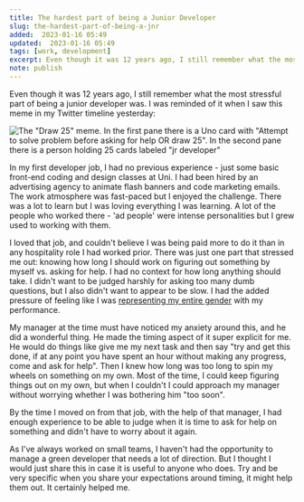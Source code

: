 ```yaml
---
title: The hardest part of being a Junior Developer
slug: the-hardest-part-of-being-a-jnr
added:  2023-01-16 05:49
updated:  2023-01-16 05:49
tags: [work, development]
excerpt: Even though it was 12 years ago, I still remember what the most stressful part of being a junior developer was.
note: publish
---
```



Even though it was 12 years ago, I still remember what the most stressful part of being a junior developer was. I was reminded of it when I saw this meme in my Twitter timeline yesterday:

![The "Draw 25" meme. In the first pane there is a Uno card with "Attempt to solve problem before asking for help OR draw 25". In the second pane there is a person holding 25 cards labeled "jr developer"](/images/IMG_4181.jpg)

In my first developer job, I had no previous experience - just some basic front-end coding and design classes at Uni. I had been hired by an advertising agency to animate flash banners and code marketing emails. The work atmosphere was fast-paced but I enjoyed the challenge. There was a lot to learn but I was loving everything I was learning. A lot of the people who worked there - 'ad people' were intense personalities but I grew used to working with them.

I loved that job, and couldn't believe I was being paid more to do it than in any hospitality role I had worked prior. There was just one part that stressed me out: knowing how long I should work on figuring out something by myself vs. asking for help. I had no context for how long anything should take. I didn't want to be judged harshly for asking too many dumb questions, but I also didn't want to appear to be slow. I had the added pressure of feeling like I was [representing my entire gender](https://xkcd.com/385/) with my performance.

My manager at the time must have noticed my anxiety around this, and he did a wonderful thing. He made the timing aspect of it super explicit for me. He would do things like give me my next task and then say "try and get this done, if at any point you have spent an hour without making any progress, come and ask for help". Then I knew how long was too long to spin my wheels on something on my own. Most of the time, I could keep figuring things out on my own, but when I couldn't I could approach my manager without worrying whether I was bothering him "too soon".

By the time I moved on from that job, with the help of that manager, I had enough experience to be able to judge when it is time to ask for help on something and didn't have to worry about it again. 

As I've always worked on small teams, I haven't had the opportunity to manage a green developer that needs a lot of direction. But I thought I would just share this in case it is useful to anyone who does. Try and be very specific when you share your expectations around timing, it might help them out. It certainly helped me.